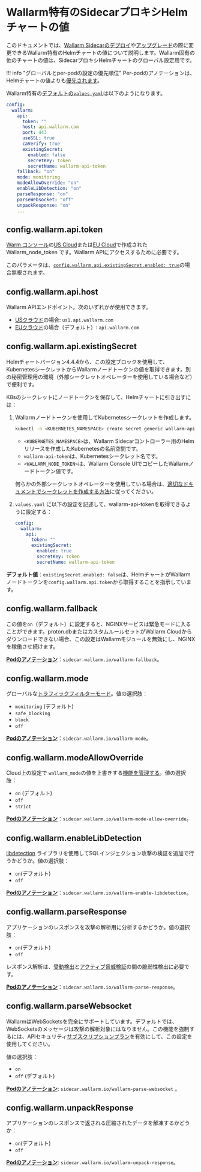 # Wallarm特有のSidecarプロキシHelmチャートの値

このドキュメントでは、[Wallarm Sidecarのデプロイ](deployment.md)や[アップグレード](../../../updating-migrating/sidecar-proxy.md)の際に変更できるWallarm特有のHelmチャートの値について説明します。Wallarm固有の他のチャートの値は、SidecarプロキシHelmチャートのグローバル設定用です。

!!! info "グローバルとper-podの設定の優先順位"
     Per-podのアノテーションは、Helmチャートの値よりも[優先されます](customization.md#configuration-area)。

Wallarm特有の[デフォルトの`values.yaml`](https://github.com/wallarm/sidecar/blob/main/helm/values.yaml)は以下のようになります。

```yaml
config:
  wallarm:
    api:
      token: ""
      host: api.wallarm.com
      port: 443
      useSSL: true
      caVerify: true
      existingSecret:
        enabled: false
        secretKey: token
        secretName: wallarm-api-token
    fallback: "on"
    mode: monitoring
    modeAllowOverride: "on"
    enableLibDetection: "on"
    parseResponse: "on"
    parseWebsocket: "off"
    unpackResponse: "on"
    ...
```

## config.wallarm.api.token

[Warm コンソール](https://us1.my.wallarm.com/nodes)の[US Cloud](https://my.wallarm.com/nodes)または[EU Cloud](https://my.wallarm.com/nodes)で作成されたWallarm_node_token です。Wallarm APIにアクセスするために必要です。

このパラメータは、[`config.wallarm.api.existingSecret.enabled: true`](#configwallarmapiexistingsecret)の場合無視されます。

## config.wallarm.api.host

Wallarm APIエンドポイント。次のいずれかが使用できます。

* [USクラウド](../../../about-wallarm/overview.md#us-cloud)の場合: `us1.api.wallarm.com`
* [EUクラウド](../../../about-wallarm/overview.md#eu-cloud)の場合（デフォルト）: `api.wallarm.com`

## config.wallarm.api.existingSecret

Helmチャートバージョン4.4.4から、この設定ブロックを使用して、KubernetesシークレットからWallarmノードトークンの値を取得できます。別の秘密管理用の環境（外部シークレットオペレーターを使用している場合など）で便利です。

K8sのシークレットにノードトークンを保存して、Helmチャートに引き出すには：

1. Wallarmノードトークンを使用してKubernetesシークレットを作成します。

    ```bash
    kubectl -n <KUBERNETES_NAMESPACE> create secret generic wallarm-api-token --from-literal=token=<WALLARM_NODE_TOKEN>
    ```

    * `<KUBERNETES_NAMESPACE>`は、Wallarm Sidecarコントローラー用のHelmリリースを作成したKubernetesの名前空間です。
    * `wallarm-api-token`は、Kubernetesシークレット名です。
    * `<WALLARM_NODE_TOKEN>`は、Wallarm Console UIでコピーしたWallarmノードトークン値です。

    何らかの外部シークレットオペレーターを使用している場合は、[適切なドキュメントでシークレットを作成する方法](https://external-secrets.io)に従ってください。
1. `values.yaml` に以下の設定を記述して、wallarm-api-tokenを取得できるように設定する：

    ```yaml
    config:
      wallarm:
        api:
          token: ""
          existingSecret:
            enabled: true
            secretKey: token
            secretName: wallarm-api-token
    ```

**デフォルト値**：`existingSecret.enabled: false`は、HelmチャートがWallarmノードトークンを`config.wallarm.api.token`から取得することを指示しています。

## config.wallarm.fallback

この値を`on`（デフォルト）に設定すると、NGINXサービスは緊急モードに入ることができます。proton.dbまたはカスタムルールセットがWallarm Cloudからダウンロードできない場合、この設定はWallarmモジュールを無効にし、NGINXを稼働させ続けます。

[**Podのアノテーション**](pod-annotations.md)：`sidecar.wallarm.io/wallarm-fallback`。

## config.wallarm.mode

グローバルな[トラフィックフィルターモード](../../../admin-en/configure-wallarm-mode.md)。値の選択肢：

* `monitoring` (デフォルト)
* `safe_blocking`
* `block`
* `off`

[**Podのアノテーション**](pod-annotations.md)：`sidecar.wallarm.io/wallarm-mode`。

## config.wallarm.modeAllowOverride

Cloud上の設定で `wallarm_mode`の値を上書きする[機能を管理する](../../../admin-en/configure-wallarm-mode.md#setting-up-priorities-of-the-filtration-mode-configuration-methods-using-wallarm_mode_allow_override)。値の選択肢：

* `on` (デフォルト)
* `off`
* `strict`

[**Podのアノテーション**](pod-annotations.md)：`sidecar.wallarm.io/wallarm-mode-allow-override`。

## config.wallarm.enableLibDetection

[libdetection](../../../about-wallarm/protecting-against-attacks.md#libdetection-overview) ライブラリを使用してSQLインジェクション攻撃の検証を追加で行うかどうか。値の選択肢：

* `on`(デフォルト)
* `off`

[**Podのアノテーション**](pod-annotations.md)：`sidecar.wallarm.io/wallarm-enable-libdetection`。

## config.wallarm.parseResponse

アプリケーションのレスポンスを攻撃の解析用に分析するかどうか。値の選択肢：

* `on`(デフォルト)
* `off`

レスポンス解析は、[受動検出](../../../about-wallarm/detecting-vulnerabilities.md#passive-detection)と[アクティブ脅威検証](../../../about-wallarm/detecting-vulnerabilities.md#active-threat-verification)の間の脆弱性検出に必要です。

[**Podのアノテーション**](pod-annotations.md)：`sidecar.wallarm.io/wallarm-parse-response`。

## config.wallarm.parseWebsocket

WallarmはWebSocketsを完全にサポートしています。デフォルトでは、WebSocketsのメッセージは攻撃の解析対象にはなりません。この機能を強制するには、APIセキュリティ[サブスクリプションプラン](../../../about-wallarm/subscription-plans.md#subscription-plans)を有効にして、この設定を使用してください。

値の選択肢：

* `on`
* `off` (デフォルト)

[**Podのアノテーション**](pod-annotations.md): `sidecar.wallarm.io/wallarm-parse-websocket` 。

## config.wallarm.unpackResponse

アプリケーションのレスポンスで返される圧縮されたデータを解凍するかどうか：

* `on`(デフォルト)
* `off` 

[**Podのアノテーション**](pod-annotations.md): `sidecar.wallarm.io/wallarm-unpack-response`。